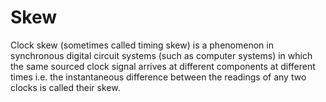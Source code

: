 # Skew


Clock skew (sometimes called timing skew) is a phenomenon in synchronous
digital circuit systems (such as computer systems) in which the same
sourced clock signal arrives at different components at different times
i.e. the instantaneous difference between the readings of any two clocks
is called their skew.

